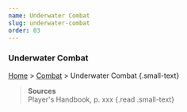 ```yaml
---
name: Underwater Combat
slug: underwater-combat
order: 03
---
```

### Underwater Combat
[Home](dm-operations-center) > [Combat](combat) > Underwater Combat {.small-text}

> **Sources** <br/>
> Player's Handbook, p. xxx
{.read .small-text}